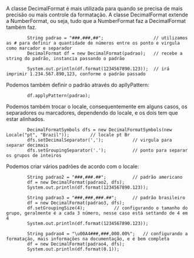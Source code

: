 A classe DecimalFormat é mais utilizada para quando se precisa de mais precisão ou mais controle da formatação. A classe DecimalFormat extende a NumberFormat, ou seja, tudo que a NumberFormat faz a DecimalFormat também faz.
```
		String padrao = "###.###,##";                   // utilizamos as # para definir a quantidade de números entre os ponto e virgula como marcador e separador
		DecimalFormat df = new DecimalFormat(padrao);   // recebe a string do padrão, instancia passando o padrão
        
        System.out.println(df.format(1234567890.123));  // irá imprimir 1.234.567.890,123, conforme o padrão passado
```
Podemos também definir o padrão através do apllyPattern:
```
		df.applyPattern(padrao);
```
Podemos também trocar o locale, consequentemente em alguns casos, os separadores ou marcadores, dependendo do locale, e os dois tem que estar alinhados.
```
		DecimalFormatSymbols dfs = new DecimalFormatSymbols(new Locale("pt", "Brazil"));        // locale pt Br
		dfs.setDecimalSeparator(',');           // virgula para separar decimais
		dfs.setGroupingSeparator('.');          // ponto para separar os grupos de inteiros
```
Podemos criar vários padrões de acordo com o locale:
```
		String padrao2 = "###,###.##";          // padrão americano
		df = new DecimalFormat(padrao2, dfs);
		System.out.println(df.format(1234567890.123));
		
		String padrao3 = "###,###,###.##";      // padrão brasileiro
		df = new DecimalFormat(padrao3, dfs);
		df.setGroupingSize(4);           // configurando o tamanho do grupo, geralmente é a cada 3 número, nesse caso está settando de 4 em 4
		System.out.println(df.format(1234567890.123));
		
		String padrao4 = "\u00A4###,###,000.00%";   // configurando a formatação, mais informações na documentação, e é bem completa
		df = new DecimalFormat(padrao4, dfs);
		System.out.println(df.format(0.1));
```